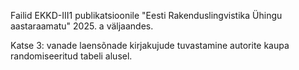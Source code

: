 Failid EKKD-III1 publikatsioonile "Eesti Rakenduslingvistika Ühingu aastaraamatu" 2025. a väljaandes.

Katse 3: vanade laensõnade kirjakujude tuvastamine autorite kaupa randomiseeritud tabeli alusel.
